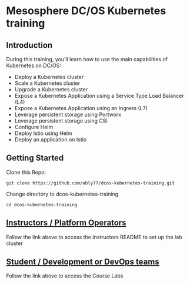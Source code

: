# Mesosphere DC/OS Kubernetes training

## Introduction

During this training, you'll learn how to use the main capabilities of Kubernetes on DC/OS:

- Deploy a Kubernetes cluster
- Scale a Kubernetes cluster
- Upgrade a Kubernetes cluster
- Expose a Kubernetes Application using a Service Type Load Balancer (L4)
- Expose a Kubernetes Application using an Ingress (L7)
- Leverage persistent storage using Portworx
- Leverage persistent storage using CSI
- Configure Helm
- Deploy Istio using Helm
- Deploy an application on Istio

## Getting Started

Clone this Repo:
```
git clone https://github.com/ably77/dcos-kubernetes-training.git
```

Change directory to dcos-kubernetes-training
```
cd dcos-kubernetes-training
```

## [Instructors / Platform Operators](https://github.com/ably77/dcos-kubernetes-training/tree/master/instructor.md)
Follow the link above to access the Instructors README to set up the lab cluster

## [Student / Development or DevOps teams](https://github.com/ably77/dcos-kubernetes-training/tree/master/labs)
Follow the link above to access the Course Labs
